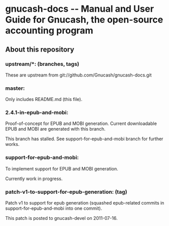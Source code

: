 # gnucash-docs -- Manual and User Guide for Gnucash, the open-source accounting program

## About this repository

### upstream/\*: (branches, tags)
These are upstream from git://github.com/Gnucash/gnucash-docs.git

### master:
Only includes README.md (this file).

### 2.4.1-in-epub-and-mobi:
Proof-of-concept for EPUB and MOBI generation.
Current downloadable EPUB and MOBI are generated with this branch.

This branch has stalled.
See support-for-epub-and-mobi branch for further works.

### support-for-epub-and-mobi:
To implement support for EPUB and MOBI generation.

Currently work in progress.

### patch-v1-to-support-for-epub-generation: (tag)

Patch v1 to support for epub generation
(squashed epub-related commits in support-for-epub-and-mobi into one commit).

This patch is posted to gnucash-devel on 2011-07-16.

